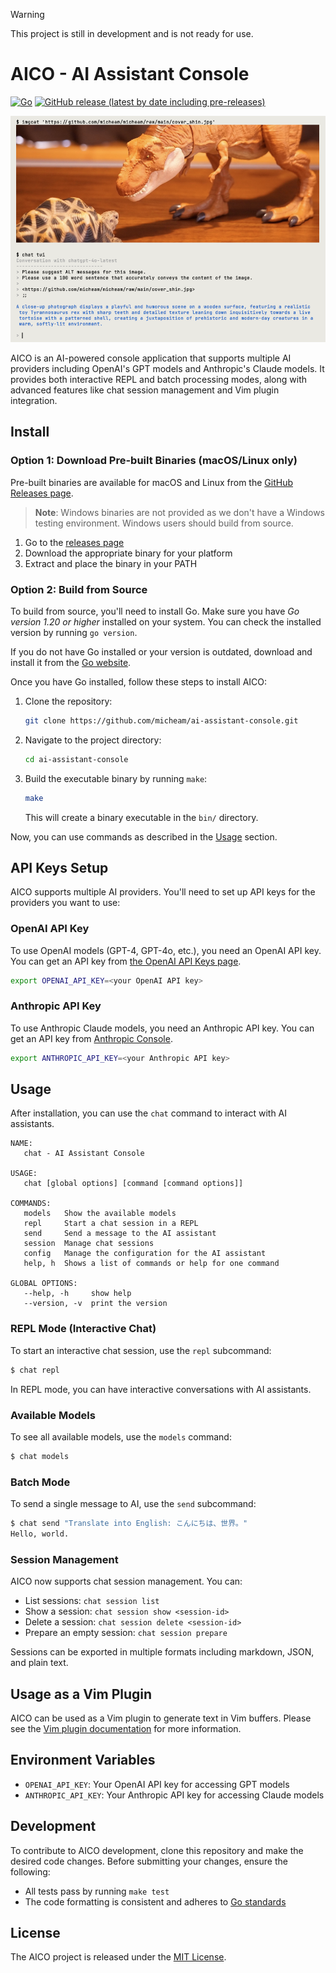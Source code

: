 > [!WARNING]
> This project is still in development and is not ready for use.

# AICO - AI Assistant Console
[![Go](https://github.com/micheam/ai-assistant-console/actions/workflows/go.yml/badge.svg?branch=main)](https://github.com/micheam/ai-assistant-console/actions/workflows/go.yml)
[![GitHub release (latest by date including pre-releases)](https://img.shields.io/github/v/release/micheam/ai-assistant-console?include_prereleases)](https://github.com/micheam/ai-assistant-console/releases)

![screenshot](screenshot.png)

AICO is an AI-powered console application that supports multiple AI providers including OpenAI's GPT models and Anthropic's Claude models. It provides both interactive REPL and batch processing modes, along with advanced features like chat session management and Vim plugin integration.

## Install

### Option 1: Download Pre-built Binaries (macOS/Linux only)

Pre-built binaries are available for macOS and Linux from the [GitHub Releases page](https://github.com/micheam/ai-assistant-console/releases). 

> **Note**: Windows binaries are not provided as we don't have a Windows testing environment. Windows users should build from source.

1. Go to the [releases page](https://github.com/micheam/ai-assistant-console/releases)
2. Download the appropriate binary for your platform
3. Extract and place the binary in your PATH

### Option 2: Build from Source

To build from source, you'll need to install Go.
Make sure you have _Go version 1.20 or higher_ installed on your system. 
You can check the installed version by running `go version`.

If you do not have Go installed or your version is outdated, download and install it from the [Go website](https://golang.org/dl/).

Once you have Go installed, follow these steps to install AICO:

1. Clone the repository:
   ```bash
   git clone https://github.com/micheam/ai-assistant-console.git
   ```
2. Navigate to the project directory:
   ```bash
   cd ai-assistant-console
   ```
3. Build the executable binary by running `make`:
   ```bash
   make
   ```
   This will create a binary executable in the `bin/` directory.

Now, you can use commands as described in the [Usage](#usage) section.

## API Keys Setup

AICO supports multiple AI providers. You'll need to set up API keys for the providers you want to use:

### OpenAI API Key

To use OpenAI models (GPT-4, GPT-4o, etc.), you need an OpenAI API key.
You can get an API key from [the OpenAI API Keys page].

```bash
export OPENAI_API_KEY=<your OpenAI API key>
```

### Anthropic API Key

To use Anthropic Claude models, you need an Anthropic API key.
You can get an API key from [Anthropic Console](https://console.anthropic.com/).

```bash
export ANTHROPIC_API_KEY=<your Anthropic API key>
```

## Usage

After installation, you can use the `chat` command to interact with AI assistants.

```
NAME:
   chat - AI Assistant Console

USAGE:
   chat [global options] [command [command options]]

COMMANDS:
   models   Show the available models
   repl     Start a chat session in a REPL
   send     Send a message to the AI assistant
   session  Manage chat sessions
   config   Manage the configuration for the AI assistant
   help, h  Shows a list of commands or help for one command

GLOBAL OPTIONS:
   --help, -h     show help
   --version, -v  print the version
```

### REPL Mode (Interactive Chat)

To start an interactive chat session, use the `repl` subcommand:

```bash
$ chat repl
```

In REPL mode, you can have interactive conversations with AI assistants.

### Available Models

To see all available models, use the `models` command:

```bash
$ chat models
```

### Batch Mode

To send a single message to AI, use the `send` subcommand:

```bash
$ chat send "Translate into English: こんにちは、世界。"
Hello, world.
```

### Session Management

AICO now supports chat session management. You can:

- List sessions: `chat session list`
- Show a session: `chat session show <session-id>`
- Delete a session: `chat session delete <session-id>`
- Prepare an empty session: `chat session prepare`

Sessions can be exported in multiple formats including markdown, JSON, and plain text.

## Usage as a Vim Plugin

AICO can be used as a Vim plugin to generate text in Vim buffers.
Please see the [Vim plugin documentation](README.vim.md) for more information.

## Environment Variables

- `OPENAI_API_KEY`: Your OpenAI API key for accessing GPT models
- `ANTHROPIC_API_KEY`: Your Anthropic API key for accessing Claude models

## Development

To contribute to AICO development, clone this repository and make the desired code changes.
Before submitting your changes, ensure the following:

- All tests pass by running `make test`
- The code formatting is consistent and adheres to [Go standards](https://golang.org/doc/effective_go)

## License
The AICO project is released under the [MIT License](LICENSE).


[the OpenAI API Keys page]: https://platform.openai.com/api-keys
